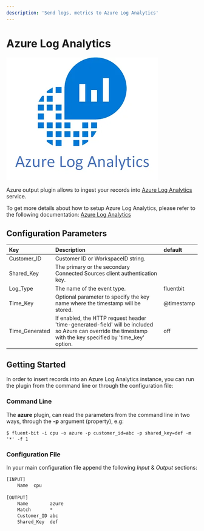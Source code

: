 ```yaml
---
description: 'Send logs, metrics to Azure Log Analytics'
---
```


# Azure Log Analytics

![](../../.gitbook/assets/image%20%287%29.png)

Azure output plugin allows to ingest your records into [Azure Log Analytics](https://azure.microsoft.com/en-us/services/log-analytics/) service.

To get more details about how to setup Azure Log Analytics, please refer to the following documentation: [Azure Log Analytics](https://docs.microsoft.com/en-us/azure/log-analytics/)

## Configuration Parameters

| Key | Description | default |
| :--- | :--- | :--- |
| Customer\_ID | Customer ID or WorkspaceID string. |  |
| Shared\_Key | The primary or the secondary Connected Sources client authentication key. |  |
| Log\_Type | The name of the event type. | fluentbit |
| Time\_Key | Optional parameter to specify the key name where the timestamp will be stored. | @timestamp |
| Time\_Generated | If enabled, the HTTP request header 'time-generated-field' will be included so Azure can override the timestamp with the key specified by 'time_key' option. | off |

## Getting Started

In order to insert records into an Azure Log Analytics instance, you can run the plugin from the command line or through the configuration file:

### Command Line

The **azure** plugin, can read the parameters from the command line in two ways, through the **-p** argument \(property\), e.g:

```text
$ fluent-bit -i cpu -o azure -p customer_id=abc -p shared_key=def -m '*' -f 1
```

### Configuration File

In your main configuration file append the following _Input_ & _Output_ sections:

```text
[INPUT]
    Name  cpu

[OUTPUT]
    Name        azure
    Match       *
    Customer_ID abc
    Shared_Key  def
```

